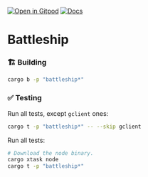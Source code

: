 [![Open in Gitpod](https://img.shields.io/badge/Open_in-Gitpod-white?logo=gitpod)](https://gitpod.io/#FOLDER=battleship/https://github.com/gear-foundation/dapps)
[![Docs](https://img.shields.io/github/actions/workflow/status/gear-foundation/dapps/contracts.yml?logo=rust&label=docs)](https://dapps.gear.rs/battleship_io)

# Battleship

### 🏗️ Building

```sh
cargo b -p "battleship*"
```

### ✅ Testing

Run all tests, except `gclient` ones:
```sh
cargo t -p "battleship*" -- --skip gclient
```

Run all tests:
```sh
# Download the node binary.
cargo xtask node
cargo t -p "battleship*"
```
